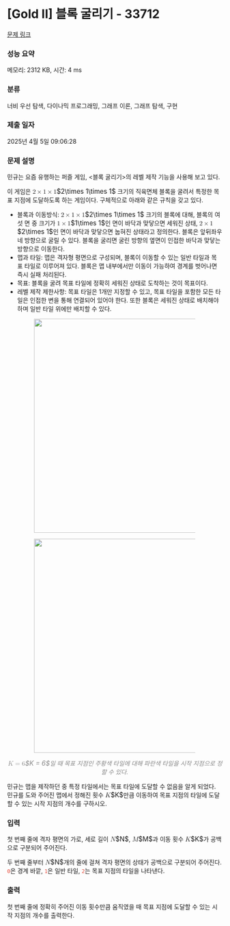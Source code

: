 # [Gold II] 블록 굴리기 - 33712 

[문제 링크](https://www.acmicpc.net/problem/33712) 

### 성능 요약

메모리: 2312 KB, 시간: 4 ms

### 분류

너비 우선 탐색, 다이나믹 프로그래밍, 그래프 이론, 그래프 탐색, 구현

### 제출 일자

2025년 4월 5일 09:06:28

### 문제 설명

<p>민규는 요즘 유행하는 퍼즐 게임, <블록 굴리기>의 레벨 제작 기능을 사용해 보고 있다.</p>

<p>이 게임은 <mjx-container class="MathJax" jax="CHTML" style="font-size: 109%; position: relative;"><mjx-math class="MJX-TEX" aria-hidden="true"><mjx-mn class="mjx-n"><mjx-c class="mjx-c32"></mjx-c></mjx-mn><mjx-mo class="mjx-n" space="3"><mjx-c class="mjx-cD7"></mjx-c></mjx-mo><mjx-mn class="mjx-n" space="3"><mjx-c class="mjx-c31"></mjx-c></mjx-mn><mjx-mo class="mjx-n" space="3"><mjx-c class="mjx-cD7"></mjx-c></mjx-mo><mjx-mn class="mjx-n" space="3"><mjx-c class="mjx-c31"></mjx-c></mjx-mn></mjx-math><mjx-assistive-mml unselectable="on" display="inline"><math xmlns="http://www.w3.org/1998/Math/MathML"><mn>2</mn><mo>×</mo><mn>1</mn><mo>×</mo><mn>1</mn></math></mjx-assistive-mml><span aria-hidden="true" class="no-mathjax mjx-copytext">$2\times 1\times 1$</span></mjx-container> 크기의 직육면체 블록을 굴려서 특정한 목표 지점에 도달하도록 하는 게임이다. 구체적으로 아래와 같은 규칙을 갖고 있다.</p>

<ul>
	<li>블록과 이동방식: <mjx-container class="MathJax" jax="CHTML" style="font-size: 109%; position: relative;"><mjx-math class="MJX-TEX" aria-hidden="true"><mjx-mn class="mjx-n"><mjx-c class="mjx-c32"></mjx-c></mjx-mn><mjx-mo class="mjx-n" space="3"><mjx-c class="mjx-cD7"></mjx-c></mjx-mo><mjx-mn class="mjx-n" space="3"><mjx-c class="mjx-c31"></mjx-c></mjx-mn><mjx-mo class="mjx-n" space="3"><mjx-c class="mjx-cD7"></mjx-c></mjx-mo><mjx-mn class="mjx-n" space="3"><mjx-c class="mjx-c31"></mjx-c></mjx-mn></mjx-math><mjx-assistive-mml unselectable="on" display="inline"><math xmlns="http://www.w3.org/1998/Math/MathML"><mn>2</mn><mo>×</mo><mn>1</mn><mo>×</mo><mn>1</mn></math></mjx-assistive-mml><span aria-hidden="true" class="no-mathjax mjx-copytext">$2\times 1\times 1$</span></mjx-container> 크기의 블록에 대해, 블록의 여섯 면 중 크기가 <mjx-container class="MathJax" jax="CHTML" style="font-size: 109%; position: relative;"><mjx-math class="MJX-TEX" aria-hidden="true"><mjx-mn class="mjx-n"><mjx-c class="mjx-c31"></mjx-c></mjx-mn><mjx-mo class="mjx-n" space="3"><mjx-c class="mjx-cD7"></mjx-c></mjx-mo><mjx-mn class="mjx-n" space="3"><mjx-c class="mjx-c31"></mjx-c></mjx-mn></mjx-math><mjx-assistive-mml unselectable="on" display="inline"><math xmlns="http://www.w3.org/1998/Math/MathML"><mn>1</mn><mo>×</mo><mn>1</mn></math></mjx-assistive-mml><span aria-hidden="true" class="no-mathjax mjx-copytext">$1\times 1$</span></mjx-container>인 면이 바닥과 맞닿으면 세워진 상태, <mjx-container class="MathJax" jax="CHTML" style="font-size: 109%; position: relative;"><mjx-math class="MJX-TEX" aria-hidden="true"><mjx-mn class="mjx-n"><mjx-c class="mjx-c32"></mjx-c></mjx-mn><mjx-mo class="mjx-n" space="3"><mjx-c class="mjx-cD7"></mjx-c></mjx-mo><mjx-mn class="mjx-n" space="3"><mjx-c class="mjx-c31"></mjx-c></mjx-mn></mjx-math><mjx-assistive-mml unselectable="on" display="inline"><math xmlns="http://www.w3.org/1998/Math/MathML"><mn>2</mn><mo>×</mo><mn>1</mn></math></mjx-assistive-mml><span aria-hidden="true" class="no-mathjax mjx-copytext">$2\times 1$</span></mjx-container>인 면이 바닥과 맞닿으면 눕혀진 상태라고 정의한다. 블록은 앞뒤좌우 네 방향으로 굴릴 수 있다. 블록을 굴리면 굴린 방향의 옆면이 인접한 바닥과 맞닿는 방향으로 이동한다.</li>
	<li>맵과 타일: 맵은 격자형 평면으로 구성되며, 블록이 이동할 수 있는 일반 타일과 목표 타일로 이루어져 있다. 블록은 맵 내부에서만 이동이 가능하여 경계를 벗어나면 즉시 실패 처리된다.</li>
	<li>목표: 블록을 굴려 목표 타일에 정확히 세워진 상태로 도착하는 것이 목표이다.</li>
	<li>레벨 제작 제한사항: 목표 타일은 1개만 지정할 수 있고, 목표 타일을 포함한 모든 타일은 인접한 변을 통해 연결되어 있어야 한다. 또한 블록은 세워진 상태로 배치해야 하며 일반 타일 위에만 배치할 수 있다.</li>
</ul>

<p style="text-align: center;"><img alt="" src="https://upload.acmicpc.net/234acb3e-78a9-4961-87de-e2b230c6acd4/-/preview/" style="width: 500px; max-width:75%"></p>

<p style="text-align: center;"><img alt="" src="https://upload.acmicpc.net/85604d2f-cd6a-4426-9b5f-0bceb9bbcb95/-/preview/" style="width: 500px; max-width:75%"></p>

<p style="text-align: center;"><em style="color: #898989;"><mjx-container class="MathJax" jax="CHTML" style="font-size: 109%; position: relative;"> <mjx-math class="MJX-TEX" aria-hidden="true"><mjx-mi class="mjx-i"><mjx-c class="mjx-c1D43E TEX-I"></mjx-c></mjx-mi><mjx-mo class="mjx-n" space="4"><mjx-c class="mjx-c3D"></mjx-c></mjx-mo><mjx-mn class="mjx-n" space="4"><mjx-c class="mjx-c36"></mjx-c></mjx-mn></mjx-math><mjx-assistive-mml unselectable="on" display="inline"><math xmlns="http://www.w3.org/1998/Math/MathML"><mi>K</mi><mo>=</mo><mn>6</mn></math></mjx-assistive-mml><span aria-hidden="true" class="no-mathjax mjx-copytext">$K = 6$</span></mjx-container>일 때 목표 지점인 주황색 타일에 대해 파란색 타일을 시작 지점으로 정할 수 있다.</em></p>

<p>민규는 맵을 제작하던 중 특정 타일에서는 목표 타일에 도달할 수 없음을 알게 되었다. 민규를 도와 주어진 맵에서 정해진 횟수 <mjx-container class="MathJax" jax="CHTML" style="font-size: 109%; position: relative;"><mjx-math class="MJX-TEX" aria-hidden="true"><mjx-mi class="mjx-i"><mjx-c class="mjx-c1D43E TEX-I"></mjx-c></mjx-mi></mjx-math><mjx-assistive-mml unselectable="on" display="inline"><math xmlns="http://www.w3.org/1998/Math/MathML"><mi>K</mi></math></mjx-assistive-mml><span aria-hidden="true" class="no-mathjax mjx-copytext">$K$</span></mjx-container>만큼 이동하여 목표 지점의 타일에 도달할 수 있는 시작 지점의 개수를 구하시오.</p>

### 입력 

 <p>첫 번째 줄에 격자 평면의 가로, 세로 길이 <mjx-container class="MathJax" jax="CHTML" style="font-size: 109%; position: relative;"><mjx-math class="MJX-TEX" aria-hidden="true"><mjx-mi class="mjx-i"><mjx-c class="mjx-c1D441 TEX-I"></mjx-c></mjx-mi></mjx-math><mjx-assistive-mml unselectable="on" display="inline"><math xmlns="http://www.w3.org/1998/Math/MathML"><mi>N</mi></math></mjx-assistive-mml><span aria-hidden="true" class="no-mathjax mjx-copytext">$N$</span></mjx-container>, <mjx-container class="MathJax" jax="CHTML" style="font-size: 109%; position: relative;"><mjx-math class="MJX-TEX" aria-hidden="true"><mjx-mi class="mjx-i"><mjx-c class="mjx-c1D440 TEX-I"></mjx-c></mjx-mi></mjx-math><mjx-assistive-mml unselectable="on" display="inline"><math xmlns="http://www.w3.org/1998/Math/MathML"><mi>M</mi></math></mjx-assistive-mml><span aria-hidden="true" class="no-mathjax mjx-copytext">$M$</span></mjx-container>과 이동 횟수 <mjx-container class="MathJax" jax="CHTML" style="font-size: 109%; position: relative;"><mjx-math class="MJX-TEX" aria-hidden="true"><mjx-mi class="mjx-i"><mjx-c class="mjx-c1D43E TEX-I"></mjx-c></mjx-mi></mjx-math><mjx-assistive-mml unselectable="on" display="inline"><math xmlns="http://www.w3.org/1998/Math/MathML"><mi>K</mi></math></mjx-assistive-mml><span aria-hidden="true" class="no-mathjax mjx-copytext">$K$</span></mjx-container>가 공백으로 구분되어 주어진다.</p>

<p>두 번째 줄부터 <mjx-container class="MathJax" jax="CHTML" style="font-size: 109%; position: relative;"><mjx-math class="MJX-TEX" aria-hidden="true"><mjx-mi class="mjx-i"><mjx-c class="mjx-c1D441 TEX-I"></mjx-c></mjx-mi></mjx-math><mjx-assistive-mml unselectable="on" display="inline"><math xmlns="http://www.w3.org/1998/Math/MathML"><mi>N</mi></math></mjx-assistive-mml><span aria-hidden="true" class="no-mathjax mjx-copytext">$N$</span></mjx-container>개의 줄에 걸쳐 격자 평면의 상태가 공백으로 구분되어 주어진다. <span style="color:#e74c3c;"><code>0</code></span>은 경계 바깥, <span style="color:#e74c3c;"><code>1</code></span>은 일반 타일, <span style="color:#e74c3c;"><code>2</code></span>는 목표 지점의 타일을 나타낸다.</p>

### 출력 

 <p>첫 번째 줄에 정확히 주어진 이동 횟수만큼 움직였을 때 목표 지점에 도달할 수 있는 시작 지점의 개수를 출력한다.</p>

